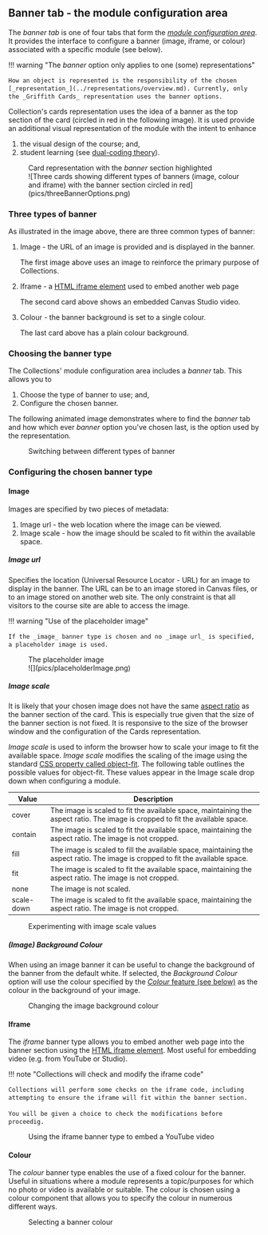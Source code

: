 ## Banner tab - the module configuration area

The _banner tab_ is one of four tabs that form the [_module configuration area_](overview.md). It provides the interface to configure a banner (image, iframe, or colour) associated with a specific module (see below).

!!! warning "The _banner_ option only applies to one (some) representations"

    How an object is represented is the responsibility of the chosen [_representation_](../representations/overview.md). Currently, only the _Griffith Cards_ representation uses the banner options.

Collection's cards representation uses the idea of a banner as the top section of the card (circled in red in the following image). It is used provide an additional visual representation of the module with the intent to enhance

1. the visual design of the course; and,
2. student learning (see [dual-coding theory](https://en.wikipedia.org/wiki/Dual-coding_theory)).

<figure markdown>
<figcaption>Card representation with the <em>banner</em> section highlighted</figcaption>
![Three cards showing different types of banners (image, colour and iframe) with the banner section circled in red](pics/threeBannerOptions.png)  
</figure>

### Three types of banner

As illustrated in the image above, there are three common types of banner:

1. Image - the URL of an image is provided and is displayed in the banner.

    The first image above uses an image to reinforce the primary purpose of Collections.

2. Iframe - a [HTML iframe element](https://developer.mozilla.org/en-US/docs/Web/HTML/Element/iframe) used to embed another web page

    The second card above shows an embedded Canvas Studio video.

4. Colour - the banner background is set to a single colour.

    The last card above has a plain colour background.


### Choosing the banner type

The Collections' module configuration area includes a _banner_ tab. This allows you to 

1. Choose the type of banner to use; and,
2. Configure the chosen banner.

The following animated image demonstrates where to find the _banner_ tab and how which ever _banner_ option you've chosen last, is the option used by the representation.

<figure markdown>
<figcaption>Switching between different types of banner</figcaption>
  <sl-animated-image src="../pics/animatedBannerChanges.gif" />
</figure>

### Configuring the chosen banner type
#### Image

Images are specified by two pieces of metadata:

1. Image url - the web location where the image can be viewed.
2. Image scale - how the image should be scaled to fit within the available space.

##### Image url

Specifies the location (Universal Resource Locator - URL) for an image to display in the banner. The URL can be to an image stored in Canvas files, or to an image stored on another web site. The only constraint is that all visitors to the course site are able to access the image.

!!! warning "Use of the placeholder image"

    If the _image_ banner type is chosen and no _image url_ is specified, a placeholder image is used. 

<figure markdown>
<figcaption>The placeholder image</figcaption>
![](pics/placeholderImage.png)  
</figure>

##### Image scale

It is likely that your chosen image does not have the same [aspect ratio](https://en.wikipedia.org/wiki/Aspect_ratio_(image)) as the banner section of the card. This is especially true given that the size of the banner section is not fixed. It is responsive to the size of the browser window and the configuration of the Cards representation.

_Image scale_ is used to inform the browser how to scale your image to fit the available space.  _Image scale_ modifies the scaling of the image using the standard [CSS property called object-fit](https://www.w3schools.com/cssref/css3_pr_object-fit.asp). The following table outlines the possible values for object-fit. These values appear in the Image scale drop down when configuring a module. 

| Value | 	Description |
| --- | --- |
| cover |	The image is scaled to fit the available space, maintaining the aspect ratio. The image is cropped to fit the available space. |
| contain | 	The image is scaled to fit the available space, maintaining the aspect ratio. The image is not cropped. |
| fill |	The image is scaled to fill the available space, maintaining the aspect ratio. The image is cropped to fit the available space. |
| fit |	The image is scaled to fit the available space, maintaining the aspect ratio. The image is not cropped. |
| none |	The image is not scaled. |
| scale-down | 	The image is scaled to fit the available space, maintaining the aspect ratio. The image is not cropped. |

<figure markdown>
<figcaption>Experimenting with image scale values</figcaption>
  <sl-animated-image src="../pics/animatedImageScale.gif" alt="Experimenting with image scale values" />
</figure>


##### (Image) Background Colour

When using an image banner it can be useful to change the background of the banner from the default white. If selected, the _Background Colour_ option will use the colour specified by the [_Colour_ feature (see below)](#colour) as the colour in the background of your image.

<figure markdown>
<figcaption>Changing the image background colour</figcaption>
  <sl-animated-image src="../pics/animatedImageBackgroundColour.gif" alt="Changing the image background colour" />
</figure>


#### Iframe

The _iframe_ banner type allows you to embed another web page into the banner section using the [HTML iframe element](https://developer.mozilla.org/en-US/docs/Web/HTML/Element/iframe). Most useful for embedding video (e.g. from YouTube or Studio).

!!! note "Collections will check and modify the iframe code"

    Collections will perform some checks on the iframe code, including attempting to ensure the iframe will fit within the banner section. 
    
    You will be given a choice to check the modifications before proceedig.

<figure markdown>
<figcaption>Using the iframe banner type to embed a YouTube video</figcaption>
  <sl-animated-image src="../pics/iframeAnimated.gif" alt="Using the iframe banner type to embed a YouTube video" />
</figure>

#### Colour

The _colour_ banner type enables the use of a fixed colour for the banner. Useful in situations where a module represents a topic/purposes for which no photo or video is available or suitable. The colour is chosen using a colour component that allows you to specify the colour in numerous different ways.

<figure markdown>
<figcaption>Selecting a banner colour</figcaption>
  <sl-animated-image src="../pics/colourPickerAnimated.gif" alt="Selecting a banner colour" />
</figure>
